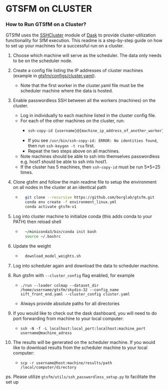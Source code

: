 # GTSFM on CLUSTER

### How to Run GTSfM on a Cluster?

GTSfM uses the [SSHCluster](https://docs.dask.org/en/stable/deploying-ssh.html#dask.distributed.SSHCluster) module of [Dask](https://distributed.dask.org/en/stable/) to provide cluster-utilization functionality for SfM execution. This readme is a step-by-step guide on how to set up your machines for a successful run on a cluster.

1. Choose which machine will serve as the scheduler. The data only needs to be on the scheduler node.
2. Create a config file listing the IP addresses of cluster machines (example in [gtsfm/configs/cluster.yaml](https://github.com/borglab/gtsfm/blob/master/gtsfm/configs/cluster.yaml)).
    - Note that the first worker in the cluster.yaml file must be the scheduler machine where the data is hosted.
3. Enable passwordless SSH between all the workers (machines) on the cluster.
    - Log in individually to each machine listed in the cluster config file.
    - For each of the other machines on the cluster, run:
        * ```bash 
          ssh-copy-id {username}@{machine_ip_address_of_another_worker}
          ```
        * If you see `/usr/bin/ssh-copy-id: ERROR: No identities found`, then run `ssh-keygen -t rsa` first.
        * Repeat the two steps above on all machines.
    - Note machines should be able to ssh into themselves passwordless e.g. host1 should be able to ssh into host1.
    - If the cluster has 5 machines, then `ssh-copy-id` must be run 5*5=25 times.
4. Clone gtsfm and follow the main readme file to setup the environment on all nodes in the cluster at an identical path
    - ```bash
        git clone --recursive https://github.com/borglab/gtsfm.git
        conda env create -f environment_linux.yml
        conda activate gtsfm-v1
         ```
5. Log into cluster machine to initialize conda (this adds conda to your PATH) then reload shell
    - ```bash
        ~/miniconda3/bin/conda init bash
        source ~/.bashrc
         ```
6. Update the weight
    - ```bash
        download_model_weights.sh
         ```

7. Log into scheduler again and download the data to scheduler machine.
8. Run gtsfm with `--cluster_config` flag enabled, for example
    - ```
      ./run --loader colmap --dataset_dir /home/username/gtsfm/skydio-32 --config_name sift_front_end.yaml --cluster_config cluster.yaml
      ```
    - Always provide absolute paths for all directories
9. If you would like to check out the dask dashboard, you will need to do port forwarding from machine to your local computer:
    - ```
      ssh -N -f -L localhost:local_port:localhost:machine_port username@machine_adress
      ```

10. The results will be generated on the scheduler machine. If you would like to download results from the scheduler machine to your local computer:
    - ```
      scp -r username@host:machine/results/path /local/computer/directory
      ```
ps. Please utilize `gtsfm/utils/ssh_passwordless_setup.py` to facilitate the set up